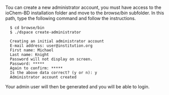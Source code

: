 Tou can create a new administrator account, you must have access to the ioChem-BD installation folder and move to the *browse/bin* subfolder. In this path, type the following command and follow the instructions.

```(shell)
  $ cd browse/bin
  $ ./dspace create-administrator

  Creating an initial administrator account
  E-mail address: user@institution.org
  First name: Michael
  Last name: Knight
  Password will not display on screen.
  Password: *****
  Again to confirm: *****
  Is the above data correct? (y or n): y
  Administrator account created
```

Your admin user will then be generated and you will be able to login.

